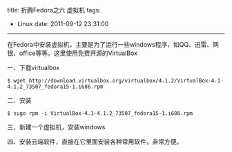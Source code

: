 title: 折腾Fedora之六 虚拟机
tags:
  - Linux
date: 2011-09-12 23:31:00
---

在Fedora中安装虚拟机，主要是为了运行一些windows程序，如QQ、迅雷、网银、office等等。这里使用免费开源的VirtualBox

一、下载virtualbox

```
$ wget http://download.virtualbox.org/virtualbox/4.1.2/VirtualBox-4.1-4.1.2_73507_fedora15-1.i686.rpm
```

二、安装

```
$ sugo rpm -i VirtualBox-4.1-4.1.2_73507_fedora15-1.i686.rpm
```

三、新建一个虚拟机，安装windows

四、安装云端软件，直接在它里面安装各种常用软件，非常方便。